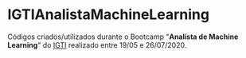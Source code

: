 # IGTIAnalistaMachineLearning
Códigos criados/utilizados durante o Bootcamp "**Analista de Machine Learning**" do [IGTI](https://www.igti.com.br/custom/bootcamp-analista-de-machine-learning/	"IGTI") realizado entre 19/05 e 26/07/2020.
